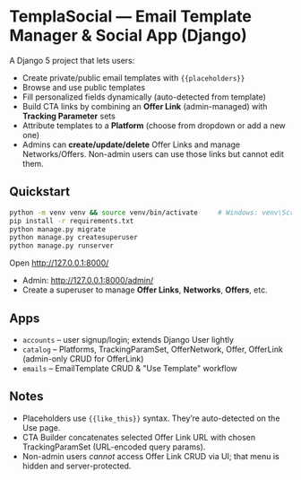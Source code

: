 # TemplaSocial — Email Template Manager & Social App (Django)

A Django 5 project that lets users:
- Create private/public email templates with `{{placeholders}}`
- Browse and use public templates
- Fill personalized fields dynamically (auto-detected from template)
- Build CTA links by combining an **Offer Link** (admin-managed) with **Tracking Parameter** sets
- Attribute templates to a **Platform** (choose from dropdown or add a new one)
- Admins can **create/update/delete** Offer Links and manage Networks/Offers. Non-admin users can use those links but cannot edit them.

## Quickstart

```bash
python -m venv venv && source venv/bin/activate     # Windows: venv\Scripts\activate
pip install -r requirements.txt
python manage.py migrate
python manage.py createsuperuser
python manage.py runserver
```

Open http://127.0.0.1:8000/

- Admin: http://127.0.0.1:8000/admin/
- Create a superuser to manage **Offer Links**, **Networks**, **Offers**, etc.

## Apps

- `accounts` – user signup/login; extends Django User lightly
- `catalog` – Platforms, TrackingParamSet, OfferNetwork, Offer, OfferLink (admin-only CRUD for OfferLink)
- `emails` – EmailTemplate CRUD & "Use Template" workflow

## Notes

- Placeholders use `{{like_this}}` syntax. They’re auto-detected on the Use page.
- CTA Builder concatenates selected Offer Link URL with chosen TrackingParamSet (URL-encoded query params).
- Non-admin users *cannot* access Offer Link CRUD via UI; that menu is hidden and server-protected.